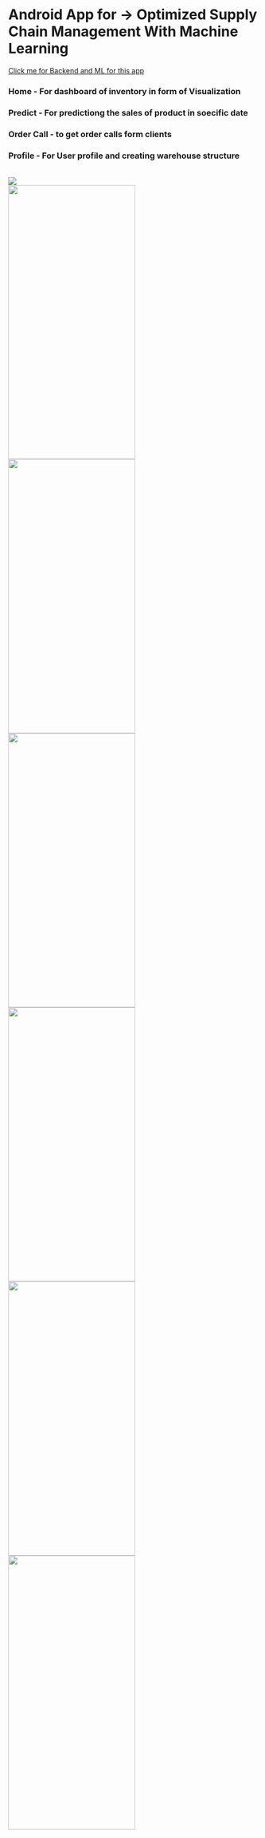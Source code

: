 <h1> Android App for -> Optimized Supply Chain Management  With Machine Learning </h1>
<a href="https://github.com/chaitanya0802/SupplySyncBackend">Click me for Backend and ML for this app</a> 
<h3>Home - For dashboard of inventory in form of Visualization</h3>
<h3>Predict - For predictiong the sales of product in soecific date</h3>
<h3>Order Call - to get order calls form clients</h3>
<h3>Profile - For User profile and creating warehouse structure</h3>
</br>
<img src="https://github.com/user-attachments/assets/1e5cc073-792b-438f-8176-f6b298975c6e">
</br>
<img src="https://github.com/user-attachments/assets/6eb95eb3-aeca-41bf-887a-7c018a031187" width="255" height="550">
<img src="https://github.com/user-attachments/assets/5e57fd14-f0cb-46f7-93ce-74eb915a0bc5" width="255" height="550">
</br>
<img src="https://github.com/user-attachments/assets/64857d08-63e6-4e3f-8191-cf20ea2a5915" width="255" height="550">
<img src="https://github.com/user-attachments/assets/a7c432c5-5ded-4219-b562-f37c8ab783a0" width="255" height="550">
</br>
<img src="https://github.com/user-attachments/assets/f50935e9-dc06-460f-ae87-d56990697dbf" width="255" height="550">
<img src="https://github.com/user-attachments/assets/b776f5bc-e506-4497-abfc-2ae77d54818e" width="255" height="550">
